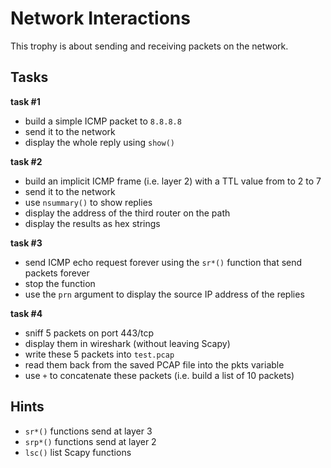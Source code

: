 # Network Interactions

This trophy is about sending and receiving packets on the network.

## Tasks

**task #1**

- build a simple ICMP packet to `8.8.8.8`
- send it to the network
- display the whole reply using `show()`


**task #2**

- build an implicit ICMP frame (i.e. layer 2)  with a TTL value from to 2 to 7
- send it to the network
- use `nsummary()` to show replies
- display the address of the third router on the path
- display the results as hex strings


**task #3**

- send ICMP echo request forever using the `sr*()` function that send packets
  forever
- stop the function
- use the `prn` argument to display the source IP address of the replies


**task #4**

- sniff 5 packets on port 443/tcp
- display them in wireshark (without leaving Scapy)
- write these 5 packets into `test.pcap`
- read them back from the saved PCAP file into the pkts variable
- use `+` to concatenate these packets (i.e. build a list of 10 packets)


## Hints

- `sr*()` functions send at layer 3 
- `srp*()` functions send at layer 2 
- `lsc()` list Scapy functions
